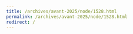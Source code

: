 ```yaml
---
title: /archives/avant-2025/node/1528.html
permalink: /archives/avant-2025/node/1528.html
redirect: /
---
```

